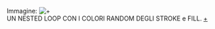 Immagine:  ![+](https://i.imgur.com/C3UsCmG.jpg)  
UN NESTED LOOP CON I COLORI RANDOM DEGLI STROKE  e FILL.
[+](https://editor.p5js.org/r.babolin@gmail.com/full/GucBKDfpF)
